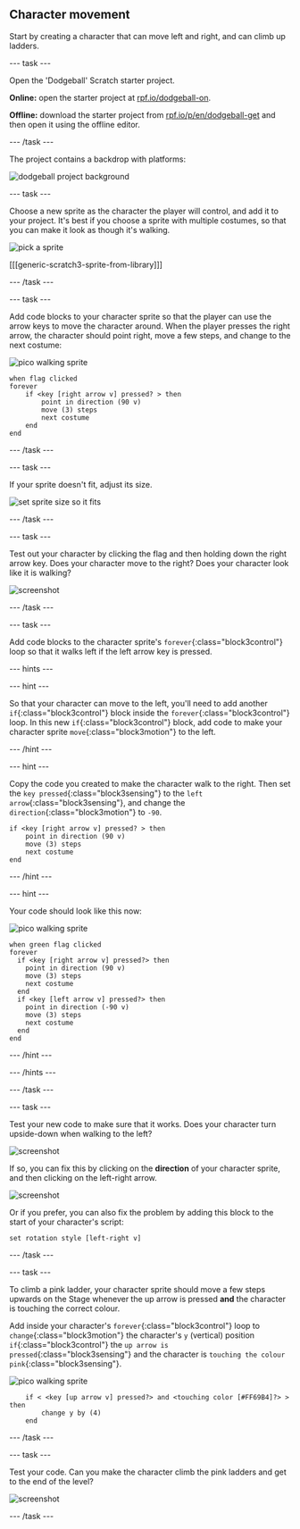 ## Character movement

Start by creating a character that can move left and right, and can climb up ladders.

--- task ---

Open the 'Dodgeball' Scratch starter project.

**Online:** open the starter project at [rpf.io/dodgeball-on](http://rpf.io/dodgeball-on). 

**Offline:** download the starter project from [rpf.io/p/en/dodgeball-get](http://rpf.io/p/en/dodgeball-get) and then open it using the offline editor.

--- /task ---

The project contains a backdrop with platforms:

![dodgeball project background](images/dodge-background.png)

--- task ---

Choose a new sprite as the character the player will control, and add it to your project. It's best if you choose a sprite with multiple costumes, so that you can make it look as though it's walking.

![pick a sprite](images/dodge-characters.png)

[[[generic-scratch3-sprite-from-library]]]

--- /task ---

--- task ---

Add code blocks to your character sprite so that the player can use the arrow keys to move the character around. When the player presses the right arrow, the character should point right, move a few steps, and change to the next costume:

![pico walking sprite](images/pico_walking_sprite.png)
```blocks3
when flag clicked
forever
	if <key [right arrow v] pressed? > then
		point in direction (90 v)
		move (3) steps
		next costume
	end
end
```

--- /task ---

--- task ---

If your sprite doesn't fit, adjust its size.

![set sprite size so it fits](images/dodge-sprite-size-annotated.png)

--- /task ---

--- task ---

Test out your character by clicking the flag and then holding down the right arrow key. Does your character move to the right? Does your character look like it is walking?

![screenshot](images/dodge-walking.png)

--- /task ---

--- task ---

Add code blocks to the character sprite's `forever`{:class="block3control"} loop so that it walks left if the left arrow key is pressed.

--- hints ---

--- hint ---

So that your character can move to the left, you'll need to add another `if`{:class="block3control"} block inside the `forever`{:class="block3control"} loop. In this new `if`{:class="block3control"} block, add code to make your character sprite `move`{:class="block3motion"} to the left.

--- /hint ---

--- hint ---

Copy the code you created to make the character walk to the right. Then set the `key pressed`{:class="block3sensing"} to the `left arrow`{:class="block3sensing"}, and change the `direction`{:class="block3motion"} to `-90`.

```blocks3
if <key [right arrow v] pressed? > then
	point in direction (90 v)
	move (3) steps
	next costume
end
```

--- /hint ---

--- hint ---

Your code should look like this now:

![pico walking sprite](images/pico_walking_sprite.png)
```blocks3
when green flag clicked
forever 
  if <key [right arrow v] pressed?> then 
    point in direction (90 v)
    move (3) steps
    next costume
  end
  if <key [left arrow v] pressed?> then 
    point in direction (-90 v)
    move (3) steps
    next costume
  end
end
```

--- /hint ---

--- /hints ---

--- /task ---

--- task ---

Test your new code to make sure that it works. Does your character turn upside-down when walking to the left?

![screenshot](images/dodge-upside-down.png)

If so, you can fix this by clicking on the **direction** of your character sprite, and then clicking on the left-right arrow.

![screenshot](images/dodge-left-right-annotated.png)

Or if you prefer, you can also fix the problem by adding this block to the start of your character's script:

```blocks3
set rotation style [left-right v]
```

--- /task ---

--- task ---

To climb a pink ladder, your character sprite should move a few steps upwards on the Stage whenever the up arrow is pressed **and** the character is touching the correct colour. 

Add inside your character's `forever`{:class="block3control"} loop to `change`{:class="block3motion"} the character's `y` (vertical) position `if`{:class="block3control"} the `up arrow is pressed`{:class="block3sensing"} and the character is `touching the colour pink`{:class="block3sensing"}.

![pico walking sprite](images/pico_walking_sprite.png)

```blocks3
	if < <key [up arrow v] pressed?> and <touching color [#FF69B4]?> > then
		change y by (4)
	end
```

--- /task ---

--- task ---

Test your code. Can you make the character climb the pink ladders and get to the end of the level?

![screenshot](images/dodge-test-character.png)

--- /task ---
